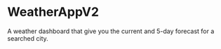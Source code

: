 # WeatherAppV2
A weather dashboard that give you the current and 5-day forecast for a searched city. 
